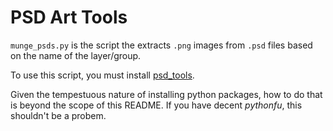# PSD Art Tools

`munge_psds.py` is the script the extracts `.png` images from `.psd` files based on the name of the layer/group.

To use this script, you must install [psd_tools](https://github.com/psd-tools/psd-tools).

Given the tempestuous nature of installing python packages, how to do that is beyond the scope of this README.  If you have decent _pythonfu_, this shouldn't be a probem.
